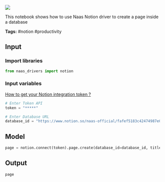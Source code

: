 <a href="https://app.naas.ai/user-redirect/naas/downloader?url=https://raw.githubusercontent.com/jupyter-naas/awesome-notebooks/master/Notion/Notion_Create_page.ipynb" target="_parent"><img src="https://naasai-public.s3.eu-west-3.amazonaws.com/open_in_naas.svg"/></a>

This notebook shows how to use Naas Notion driver to create a page inside a database

**Tags:** #notion #productivity

## Input

### Import libraries


```python
from naas_drivers import notion 
```

### Input variables
<a href='https://docs.naas.ai/drivers/notion'>How to get your Notion integration token ?</a>


```python
# Enter Token API
token = "*****"

# Enter Database URL
database_id = "https://www.notion.so/naas-official/fafef5183c42474987e002d30ba55d18?v=814c0ec7f34a4395aba47c4eeced603f"
```

## Model


```python
page = notion.connect(token).page.create(database_id=database_id, title="My new page")
```

## Output


```python
page
```
